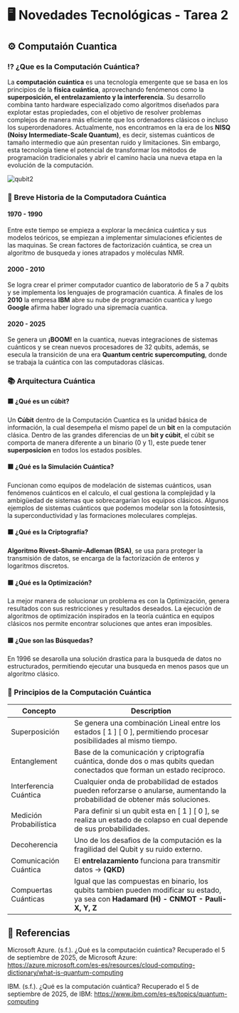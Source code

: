 # **🖥️ Novedades Tecnológicas - Tarea 2**

## ⚙️ Computaión Cuantica 

### ⁉️ ¿Que es la Computación Cuántica?

La **computación cuántica** es una tecnología emergente que se basa en los principios de la **física cuántica**, aprovechando fenómenos como la **superposición, el entrelazamiento y la interferencia**. Su desarrollo combina tanto hardware especializado como algoritmos diseñados para explotar estas propiedades, con el objetivo de resolver problemas complejos de manera más eficiente que los ordenadores clásicos o incluso los superordenadores. Actualmente, nos encontramos en la era de los **NISQ (Noisy Intermediate-Scale Quantum)**, es decir, sistemas cuánticos de tamaño intermedio que aún presentan ruido y limitaciones. Sin embargo, esta tecnología tiene el potencial de transformar los métodos de programación tradicionales y abrir el camino hacia una nueva etapa en la evolución de la computación.

![qubit2](https://github.com/user-attachments/assets/439f4852-f0a6-40c7-810b-5b51ca3c2c10)

### 🐄 Breve Historia de la Computadora Cuántica

#### 1970 - 1990

Entre este tiempo se empieza a explorar la mecánica cuántica y sus modelos teóricos, se empiezan a implementar simulaciones eficientes de las maquinas. Se crean factores de factorización cuántica, se crea un algoritmo de busqueda y iones atrapados y moléculas NMR.

#### 2000 - 2010

Se logra crear el primer computador cuantico de laboratorio de 5 a 7 qubits y se implementa los lenguajes de programación cuantica. A finales de los **2010** la empresa **IBM** abre su nube de programación cuantica y luego **Google** afirma haber logrado una sipremacía cuantica.

#### 2020 - 2025

Se genera un **¡BOOM!** en la cuantica, nuevas integraciones de sistemas cuánticos y se crean nuevos procesadores de 32 qubits, además, se esecula la transición de una era **Quantum centric supercomputing**, donde se trabaja la cuántica con las computadoras clásicas.

### 📚 Arquitectura Cuántica

#### 🟪 ¿Qué es un cúbit?

Un **Cúbit** dentro de la Computación Cuantica es la unidad básica de información, la cual desempeña el mismo papel de un **bit** en la computación clásica. Dentro de las grandes diferencias de un **bit y cúbit**, el cúbit se comporta de manera diferente a un binario (0 y 1), este puede tener **superposicion** en todos los estados posibles.

#### 🟥 ¿Qué es la Simulación Cuántica?

Funcionan como equipos de modelación de sistemas cuánticos, usan fenómenos cuánticos en el calculo, el cual gestiona la complejidad y la ambigüedad de sistemas que sobrecargarían los equipos clásicos. Algunos ejemplos de sistemas cuánticos que podemos modelar son la fotosíntesis, la superconductividad y las formaciones moleculares complejas.

#### 🟧 ¿Qué es la Criptografía?

**Algoritmo Rivest–Shamir–Adleman (RSA)**, se usa para proteger la transmisión de datos, se encarga de la factorización de enteros y logaritmos discretos.

#### 🟩 ¿Qué es la Optimización?

La mejor manera de solucionar un problema es con la Optimización, genera resultados con sus restricciones y resultados deseados. La ejecución de algoritmos de optimización inspirados en la teoría cuántica en equipos clásicos nos permite encontrar soluciones que antes eran imposibles.

#### 🟨 ¿Que son las Búsquedas?

En 1996 se desarolla una solución drastica para la busqueda de datos no estructurados, permitiendo ejecutar una busqueda en menos pasos que un algoritmo clásico.

### 📎 Principios de la Computación Cuántica

| Concepto | Description |
| --- | --- |
| Superposición | Se genera una combinación Lineal entre los estados [ 1 ] [ 0 ], permitiendo procesar posibilidades al mismo tiempo. |
| Entanglement | Base de la comunicación y criptografía cuántica, donde dos o mas qubits quedan conectados que forman un estado reciproco. |
| Interferencia Cuántica | Cualquier onda de probabilidad de estados pueden reforzarse o anularse, aumentando la probabilidad de obtener más soluciones. |
| Medición Probabilística | Para definir si un qubit esta en [ 1 ] [ 0 ], se realiza un estado de colapso en cual depende de sus probabilidades. |
| Decoherencia | Uno de los desafios de la computación es la fragilidad del Qubit y su ruido externo. |
| Comunicación Cuántica | El **entrelazamiento** funciona para transmitir datos -> **(QKD)** |
| Compuertas Cuánticas | Igual que las compuestas en binario, los qubits tambien pueden modificar su estado, ya sea con **Hadamard (H) - CNMOT - Pauli-X, Y, Z** |

## 📎 Referencias

Microsoft Azure. (s.f.). ¿Qué es la computación cuántica? Recuperado el 5 de septiembre de 2025, de Microsoft Azure: https://azure.microsoft.com/es-es/resources/cloud-computing-dictionary/what-is-quantum-computing

IBM. (s.f.). ¿Qué es la computación cuántica? Recuperado el 5 de septiembre de 2025, de IBM: https://www.ibm.com/es-es/topics/quantum-computing
